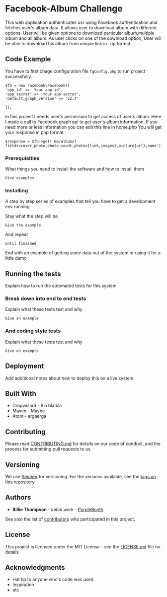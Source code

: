 # Facebook-Album Challenge

This web application authenticates usr using Facebook authentication and fetches user's album data.
It allows user to download album with different options.
User will be given options to download particular album,multiple album and all album.
As user clicks on one of the download option, User will be able to download his album from unique link in .zip format.

## Code Example

You have to first chage configuration file ``fgConfig.php`` to run project successfully.

```
$fb = new Facebook\Facebook([
'app_id' => 'Your app-id', 
'app_secret' => 'Your app-secret',
'default_graph_version' => 'v2.7'

]);

```
In this project I needs user's permission to get access of user's album.
Here I made a call to Facebook graph api to get user's album information.
If you need more or less information you can edit this line in home.php
You will get your response in php format.

```
$response = $fb->get('me/albums?fields=cover_photo,photo_count,photos{link,images},picture{url},name');

```

  


### Prerequisities

What things you need to install the software and how to install them

```
Give examples
```

### Installing

A step by step series of examples that tell you have to get a development env running

Stay what the step will be

```
Give the example
```

And repeat

```
until finished
```

End with an example of getting some data out of the system or using it for a little demo

## Running the tests

Explain how to run the automated tests for this system

### Break down into end to end tests

Explain what these tests test and why

```
Give an example
```

### And coding style tests

Explain what these tests test and why

```
Give an example
```

## Deployment

Add additional notes about how to deploy this on a live system

## Built With

* Dropwizard - Bla bla bla
* Maven - Maybe
* Atom - ergaerga

## Contributing

Please read [CONTRIBUTING.md](CONTRIBUTING.md) for details on our code of conduct, and the process for submitting pull requests to us.

## Versioning

We use [SemVer](http://semver.org/) for versioning. For the versions available, see the [tags on this repository](https://github.com/your/project/tags). 

## Authors

* **Billie Thompson** - *Initial work* - [PurpleBooth](https://github.com/PurpleBooth)

See also the list of [contributors](https://github.com/your/project/contributors) who participated in this project.

## License

This project is licensed under the MIT License - see the [LICENSE.md](LICENSE.md) file for details

## Acknowledgments

* Hat tip to anyone who's code was used
* Inspiration
* etc
